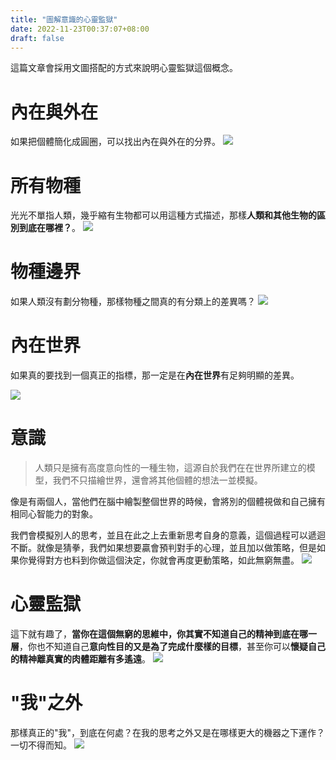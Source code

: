```yaml
---
title: "圖解意識的心靈監獄"
date: 2022-11-23T00:37:07+08:00
draft: false
---
```

這篇文章會採用文圖搭配的方式來說明心靈監獄這個概念。
# 內在與外在
如果把個體簡化成圓圈，可以找出內在與外在的分界。
![](/images/conscious-only_0.jpg)

# 所有物種
光光不單指人類，幾乎縮有生物都可以用這種方式描述，那樣**人類和其他生物的區別到底在哪裡？**。
![](/images/conscious-only_1.jpg)


# 物種邊界
如果人類沒有劃分物種，那樣物種之間真的有分類上的差異嗎？
![](/images/conscious-only_2.jpg)

# 內在世界
如果真的要找到一個真正的指標，那一定是在**內在世界**有足夠明顯的差異。

![](/images/conscious-only_3.jpg)

# 意識
> 人類只是擁有高度意向性的一種生物，這源自於我們在在世界所建立的模型，我們不只描繪世界，還會將其他個體的想法一並模擬。

像是有兩個人，當他們在腦中繪製整個世界的時候，會將別的個體視做和自己擁有相同心智能力的對象。

我們會模擬別人的思考，並且在此之上去重新思考自身的意義，這個過程可以遞迴不斷。就像是猜拳，我們如果想要贏會預判對手的心理，並且加以做策略，但是如果你覺得對方也料到你做這個決定，你就會再度更動策略，如此無窮無盡。
![](/images/conscious-only_4.jpg)

# 心靈監獄
這下就有趣了，**當你在這個無窮的思維中，你其實不知道自己的精神到底在哪一層**，你也不知道自己**意向性目的又是為了完成什麼樣的目標**，甚至你可以**懷疑自己的精神離真實的肉體距離有多遙遠**。
![](/images/conscious-only_5.jpg)

# "我"之外
那樣真正的"我"，到底在何處？在我的思考之外又是在哪樣更大的機器之下運作？一切不得而知。
![](/images/conscious-only_6.jpg)


